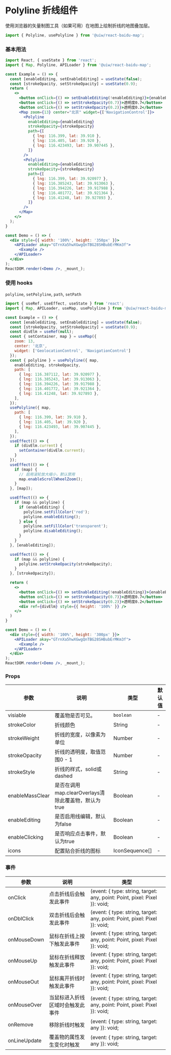 Polyline 折线组件
===

使用浏览器的矢量制图工具（如果可用）在地图上绘制折线的地图叠加层。

```jsx
import { Polyline, usePolyline } from '@uiw/react-baidu-map';
```

### 基本用法

<!--DemoStart,bgWhite,codePen,codeSandbox-->
```jsx
import React, { useState } from 'react';
import { Map, Polyline, APILoader } from '@uiw/react-baidu-map';

const Example = () => {
  const [enableEditing, setEnableEditing] = useState(false);
  const [strokeOpacity, setStrokeOpacity] = useState(0.9);
  return (
    <>
      <button onClick={() => setEnableEditing(!enableEditing)}>{enableEditing ? '取消编辑' : '编辑'}</button>
      <button onClick={() => setStrokeOpacity(0.7)}>透明度0.7</button>
      <button onClick={() => setStrokeOpacity(0.2)}>透明度0.2</button>
      <Map zoom={13} center="北京" widget={['NavigationControl']}>
        <Polyline
          enableEditing={enableEditing}
          strokeOpacity={strokeOpacity}
          path={[
            { lng: 116.399, lat: 39.910 },
            { lng: 116.405, lat: 39.920 },
            { lng: 116.423493, lat: 39.907445 },
          ]}
        />
        <Polyline
          enableEditing={enableEditing}
          strokeOpacity={strokeOpacity}
          path={[
            { lng: 116.399, lat: 39.920977 },
            { lng: 116.385243, lat: 39.913063 },
            { lng: 116.394226, lat: 39.917988 },
            { lng: 116.401772, lat: 39.921364 },
            { lng: 116.41248, lat: 39.927893 },
          ]}
        />
      </Map>
    </>
  );
}

const Demo = () => (
  <div style={{ width: '100%', height: '350px' }}>
    <APILoader akay="GTrnXa5hwXGwgQnTBG28SHBubErMKm3f">
      <Example />
    </APILoader>
  </div>
);
ReactDOM.render(<Demo />, _mount_);
```
<!--End-->

### 使用 hooks

`polyline`, `setPolyline`, `path`, `setPath`

<!--DemoStart,bgWhite,codePen,codeSandbox-->
```jsx
import { useRef, useEffect, useState } from 'react';
import { Map, APILoader, useMap, usePolyline } from '@uiw/react-baidu-map';

const Example = () => {
  const [enableEditing, setEnableEditing] = useState(false);
  const [strokeOpacity, setStrokeOpacity] = useState(0.9);
  const divElm = useRef(null);
  const { setContainer, map } = useMap({
    zoom: 13,
    center: '北京',
    widget: ['GeolocationControl', 'NavigationControl']
  });
  const { polyline } = usePolyline({ map,
    enableEditing, strokeOpacity,
    path: [
      { lng: 116.387112, lat: 39.920977 },
      { lng: 116.385243, lat: 39.913063 },
      { lng: 116.394226, lat: 39.917988 },
      { lng: 116.401772, lat: 39.921364 },
      { lng: 116.41248, lat: 39.927893 },
    ],
  });
  usePolyline({ map,
    path: [
      { lng: 116.399, lat: 39.910 },
      { lng: 116.405, lat: 39.920 },
      { lng: 116.423493, lat: 39.907445 },
    ],
  });
  useEffect(() => {
    if (divElm.current) {
      setContainer(divElm.current);
    }
  });
  useEffect(() => {
    if (map) {
      // 启用滚轮放大缩小，默认禁用
      map.enableScrollWheelZoom();
    }
  }, [map]);

  useEffect(() => {
    if (map && polyline) {
      if (enableEditing) {
        polyline.setFillColor('red');
        polyline.enableEditing();
      } else {
        polyline.setFillColor('transparent');
        polyline.disableEditing();
      }
    }
  }, [enableEditing]);

  useEffect(() => {
    if (map && polyline) {
      polyline.setStrokeOpacity(strokeOpacity);
    }
  }, [strokeOpacity]);

  return (
    <>
      <button onClick={() => setEnableEditing(!enableEditing)}>{enableEditing ? '取消编辑' : '编辑'}</button>
      <button onClick={() => setStrokeOpacity(0.7)}>透明度0.7</button>
      <button onClick={() => setStrokeOpacity(0.2)}>透明度0.2</button>
      <div ref={divElm} style={{ height: '100%' }} />
    </>
  )
}

const Demo = () => (
  <div style={{ width: '100%', height: '300px' }}>
    <APILoader akay="GTrnXa5hwXGwgQnTBG28SHBubErMKm3f">
      <Example />
    </APILoader>
  </div>
);
ReactDOM.render(<Demo />, _mount_);
```
<!--End-->

### Props

| 参数 | 说明 | 类型 | 默认值 |
| ----- | ----- | ----- | ----- |
| visiable | 覆盖物是否可见。 | `boolean` | - |
| strokeColor |  折线颜色 | String | - |
| strokeWeight |  折线的宽度，以像素为单位 | Number | - |
| strokeOpacity |  折线的透明度，取值范围0 - 1 | Number | - |
| strokeStyle |  折线的样式，solid或dashed | String | - |
| enableMassClear |  是否在调用map.clearOverlays清除此覆盖物，默认为true | Boolean | - |
| enableEditing |  是否启用线编辑，默认为false | Boolean | - |
| enableClicking |  是否响应点击事件，默认为true | Boolean | - |
| icons | 配置贴合折线的图标 | IconSequence[] | - |

### 事件

| 参数 | 说明 | 类型 |
| ----- | ----- | ----- |
| onClick | 点击折线后会触发此事件 | (event: { type: string, target: any, point: Point, pixel: Pixel }): void; |
| onDblClick | 双击折线后会触发此事件 | (event: { type: string, target: any, point: Point, pixel: Pixel }): void; |
| onMouseDown | 鼠标在折线上按下触发此事件 | (event: { type: string, target: any, point: Point, pixel: Pixel }): void; |
| onMouseUp | 鼠标在折线释放触发此事件 | (event: { type: string, target: any, point: Point, pixel: Pixel }): void; |
| onMouseOut | 鼠标离开折线时触发此事件 | (event: { type: string, target: any, point: Point, pixel: Pixel }): void; |
| onMouseOver | 当鼠标进入折线区域时会触发此事件 | (event: { type: string, target: any, point: Point, pixel: Pixel }): void; |
| onRemove | 移除折线时触发 | (event: { type: string, target: any }): void; |
| onLineUpdate | 覆盖物的属性发生变化时触发 | (event: { type: string, target: any }): void; |